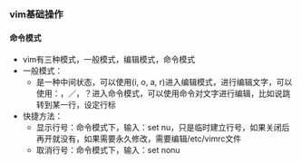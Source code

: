 ### vim基础操作


#### 命令模式
* vim有三种模式，一般模式，编辑模式，命令模式
* 一般模式：
    * 是一种中间状态，可以使用(i, o, a, r)进入编辑模式，进行编辑文字，可以使用：，／，？进入命令模式，可以使用命令对文字进行编辑，比如说跳转到某一行，设定行标
* 快捷方法：
    * 显示行号：命令模式下，输入：set nu，只是临时建立行号，如果关闭后再开就没有，如果需要永久修改，需要编辑/etc/vimrc文件
    * 取消行号：命令模式下，输入：set nonu